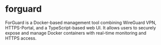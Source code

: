 # forguard
ForGuard is a Docker-based management tool combining WireGuard VPN, HTTPS-Portal, and a TypeScript-based web UI. It allows users to securely expose and manage Docker containers with real-time monitoring and HTTPS access.
